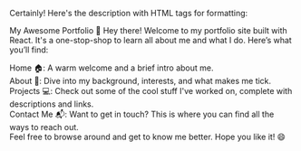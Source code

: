 
Certainly! Here's the description with HTML tags for formatting:

My Awesome Portfolio 🚀
Hey there! Welcome to my portfolio site built with React. It's a one-stop-shop to learn all about me and what I do. Here’s what you’ll find:

Home 🏠: A warm welcome and a brief intro about me. <br>
About 📖: Dive into my background, interests, and what makes me tick. <br>
Projects 💻: Check out some of the cool stuff I've worked on, complete with descriptions and links. <br>
Contact Me 📬: Want to get in touch? This is where you can find all the ways to reach out. <br>
Feel free to browse around and get to know me better. Hope you like it! 😄

